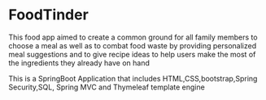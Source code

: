 # FoodTinder


This food app aimed to create a common ground for all family members to choose a meal as well as to combat food waste by providing personalized meal suggestions and to give recipe ideas to help users make the most of the ingredients they already have on hand

This is a SpringBoot Application that includes HTML,CSS,bootstrap,Spring Security,SQL, Spring MVC and Thymeleaf template engine
